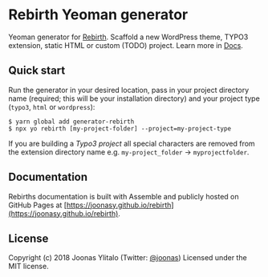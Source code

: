 # Rebirth Yeoman generator

Yeoman generator for [Rebirth](https://github.com/joonasy/rebirth.git). Scaffold a new WordPress theme, TYPO3 extension, static HTML or custom (TODO) project. Learn more in [Docs](https://joonasy.github.io/rebirth/docs/getting-started/generator/).

## Quick start

Run the generator in your desired location, pass in your project directory name (required; this will be your installation directory) and your project type (`typo3`, `html` or `wordpress`):

```
$ yarn global add generator-rebirth
$ npx yo rebirth [my-project-folder] --project=my-project-type
```

If you are building a _Typo3 project_ all special characters are removed from the extension directory name e.g. `my-project_folder` -> `myprojectfolder`.

## Documentation

Rebirths documentation is built with Assemble and publicly hosted on GitHub Pages at [https://joonasy.github.io/rebirth](https://joonasy.github.io/rebirth).

## License

Copyright (c) 2018 Joonas Ylitalo (Twitter: [@joonas](https://twitter.com/joonasy)) Licensed under the MIT license.
